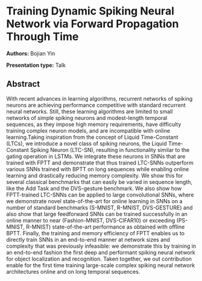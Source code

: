 
# Training Dynamic Spiking Neural Network via Forward Propagation Through Time

**Authors:** Bojian Yin

**Presentation type:** Talk

## Abstract

With recent advances in learning algorithms, recurrent networks of spiking neurons are achieving performance competitive with standard recurrent neural networks. Still, these learning algorithms are limited to small networks of simple spiking neurons and modest-length temporal sequences, as they impose high memory requirements, have difficulty training complex neuron models, and are incompatible with online learning.Taking inspiration from the concept of Liquid Time-Constant (LTCs), we introduce a novel class of spiking neurons, the Liquid Time-Constant Spiking Neuron (LTC-SN), resulting in functionality similar to the gating operation in LSTMs. We integrate these neurons in SNNs that are trained with FPTT and demonstrate that thus trained LTC-SNNs outperform various SNNs trained with BPTT on long sequences while enabling online learning and drastically reducing memory complexity. We show this for several classical benchmarks that can easily be varied in sequence length, like the Add Task and the DVS-gesture benchmark. We also show how FPTT-trained LTC-SNNs can be applied to large convolutional SNNs, where we demonstrate novel state-of-the-art for online learning in SNNs on a number of standard benchmarks (S-MNIST, R-MNIST, DVS-GESTURE) and also show that large feedforward SNNs can be trained successfully in an online manner to near (Fashion-MNIST, DVS-CIFAR10) or exceeding (PS-MNIST, R-MNIST) state-of-the-art performance as obtained with offline BPTT. Finally, the training and memory efficiency of FPTT enables us to directly train SNNs in an end-to-end manner at network sizes and complexity that was previously infeasible:  we demonstrate this by training in an end-to-end fashion the first deep and performant spiking neural network for object localization and recognition. Taken together, we out contribution enable for the first time training large-scale complex spiking neural network architectures online and on long temporal sequences.